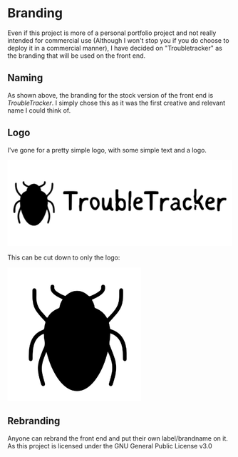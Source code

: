 # Branding

Even if this project is more of a personal portfolio project and not really intended for commercial use (Although I won't stop you if you do choose to deploy it in a commercial manner), I have decided on "Troubletracker" as the branding that will be used on the front end.

## Naming

As shown above, the branding for the stock version of the front end is _TroubleTracker_.
I simply chose this as it was the first creative and relevant name I could think of.

## Logo

I've gone for a pretty simple logo, with some simple text and a logo.

<img style="width: 800px; height: auto;" src="./.assets/TroubleTracker.svg">

This can be cut down to only the logo:

<img style="width: 300px; height: auto;" src="./.assets/TroubleTracker-Icon.svg">

## Rebranding

Anyone can rebrand the front end and put their own label/brandname on it.
As this project is licensed under the GNU General Public License v3.0
